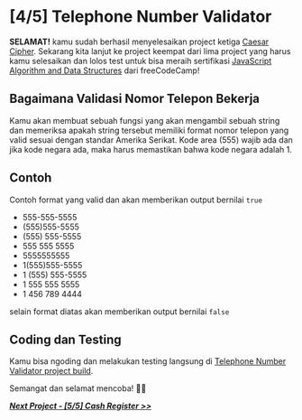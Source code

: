 # [4/5] Telephone Number Validator

**SELAMAT!** kamu sudah berhasil menyelesaikan project ketiga [Caesar Cipher](https://github.com/dipintoo/freeCodeCamp_Caesars-Cipher). Sekarang kita lanjut ke project keempat dari lima project yang harus kamu selesaikan dan lolos test untuk bisa meraih sertifikasi [JavaScript Algorithm and Data Structures](https://www.freecodecamp.org/learn/javascript-algorithms-and-data-structures/) dari freeCodeCamp!

## Bagaimana Validasi Nomor Telepon Bekerja

Kamu akan membuat sebuah fungsi yang akan mengambil sebuah string dan memeriksa apakah string tersebut memiliki format nomor telepon yang valid sesuai dengan standar Amerika Serikat. Kode area (555) wajib ada dan jika kode negara ada, maka harus memastikan bahwa kode negara adalah 1.  

## Contoh

Contoh format yang valid dan akan memberikan output bernilai `true`

- 555-555-5555
- (555)555-5555
- (555) 555-5555
- 555 555 5555
- 5555555555
- 1(555)555-5555
- 1 (555) 555-5555
- 1 555 555 5555
- 1 456 789 4444

selain format diatas akan memberikan output bernilai `false`

## Coding dan Testing

Kamu bisa ngoding dan melakukan testing langsung di [Telephone Number Validator project build](https://www.freecodecamp.org/learn/javascript-algorithms-and-data-structures/javascript-algorithms-and-data-structures-projects/telephone-number-validator).  


Semangat dan selamat mencoba! 🚀📜  


[***Next Project - [5/5] Cash Register >>***]()
